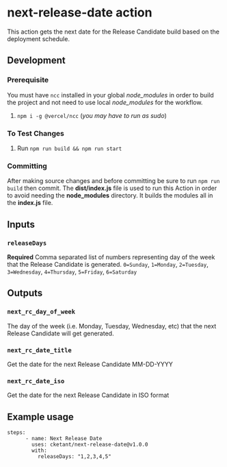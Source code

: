 # next-release-date action

This action gets the next date for the Release Candidate build based on the deployment schedule. 

## Development

### Prerequisite
You must have `ncc` installed in your global *node_modules* in order to build the project and not need to use local *node_modules* for the workflow. 

1. `npm i -g @vercel/ncc` (*you may have to run as sudo*)

### To Test Changes

1. Run `npm run build && npm run start`

### Committing

After making source changes and before committing be sure to run `npm run build` then commit. The **dist/index.js** file is used to run this Action in order to avoid needing the **node_modules** directory. It builds the modules all in the **index.js** file.

## Inputs

### `releaseDays`

**Required** Comma separated list of numbers representing day of the week that the Release Candidate is generated. `0=Sunday`, `1=Monday`, `2=Tuesday`, `3=Wednesday`, `4=Thursday`, `5=Friday`, `6=Saturday`

## Outputs

### `next_rc_day_of_week`

The day of the week (i.e. Monday, Tuesday, Wednesday, etc) that the next Release Candidate will get generated. 

### `next_rc_date_title`

Get the date for the next Release Candidate MM-DD-YYYY

### `next_rc_date_iso`

Get the date for the next Release Candidate in ISO format

## Example usage
```
steps:
      - name: Next Release Date
        uses: cketant/next-release-date@v1.0.0
        with:
          releaseDays: "1,2,3,4,5"
```